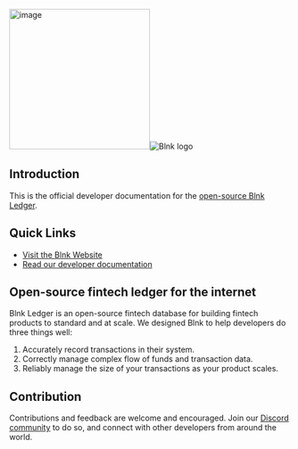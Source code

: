 <img width="252" alt="image" src="https://github.com/user-attachments/assets/30a99a13-a838-4b80-ad42-0c196b1a74f2">![Blnk logo](https://res.cloudinary.com/dmxizylxw/image/upload/v1719884842/blnk-github-logo_twgk1x.png)

## Introduction

This is the official developer documentation for the [open-source Blnk Ledger](https://github.com/blnkledger/blnk). 

## Quick Links
- [Visit the Blnk Website](https://blnkfinance.com)
- [Read our developer documentation](https://docs.blnkfinance.com)

## Open-source fintech ledger for the internet

Blnk Ledger is an open-source fintech database for building fintech products to standard and at scale. We designed Blnk to help developers do three things well:

1. Accurately record transactions in their system.
2. Correctly manage complex flow of funds and transaction data.
3. Reliably manage the size of your transactions as your product scales.

## Contribution

Contributions and feedback are welcome and encouraged. Join our [Discord community](https://discord.gg/7WNv94zPpx) to do so, and connect with other developers from around the world.
